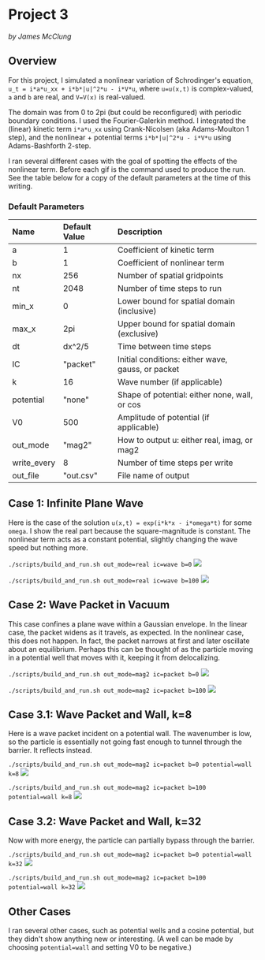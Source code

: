# Project 3

_by James McClung_

## Overview

For this project, I simulated a nonlinear variation of Schrodinger's equation, `u_t = i*a*u_xx + i*b*|u|^2*u - i*V*u`, where `u=u(x,t)` is complex-valued, `a` and `b` are real, and `V=V(x)` is real-valued.

The domain was from 0 to 2pi (but could be reconfigured) with periodic boundary conditions. I used the Fourier-Galerkin method. I integrated the (linear) kinetic term `i*a*u_xx` using Crank-Nicolsen (aka Adams-Moulton 1 step), and the nonlinear + potential terms `i*b*|u|^2*u - i*V*u` using Adams-Bashforth 2-step.

I ran several different cases with the goal of spotting the effects of the nonlinear term. Before each gif is the command used to produce the run. See the table below for a copy of the default parameters at the time of this writing.

### Default Parameters
| Name        | Default Value | Description                                       |
| :---------- | :------------ | :------------------------------------------------ |
| a           | 1             | Coefficient of kinetic term                       |
| b           | 1             | Coefficient of nonlinear term                     |
| nx          | 256           | Number of spatial gridpoints                      |
| nt          | 2048          | Number of time steps to run                       |
| min_x       | 0             | Lower bound for spatial domain (inclusive)        |
| max_x       | 2pi           | Upper bound for spatial domain (exclusive)        |
| dt          | dx^2/5        | Time between time steps                           |
| IC          | "packet"      | Initial conditions: either wave, gauss, or packet |
| k           | 16            | Wave number (if applicable)                       |
| potential   | "none"        | Shape of potential: either none, wall, or cos     |
| V0          | 500           | Amplitude of potential (if applicable)            |
| out_mode    | "mag2"        | How to output u: either real, imag, or mag2       |
| write_every | 8             | Number of time steps per write                    |
| out_file    | "out.csv"     | File name of output                               |

## Case 1: Infinite Plane Wave

Here is the case of the solution `u(x,t) = exp(i*k*x - i*omega*t)` for some `omega`. I show the real part because the square-magnitude is constant. The nonlinear term acts as a constant potential, slightly changing the wave speed but nothing more.

`./scripts/build_and_run.sh out_mode=real ic=wave b=0`
![](wave_linear.gif)

`./scripts/build_and_run.sh out_mode=real ic=wave b=100`
![](wave_nonlinear.gif)

## Case 2: Wave Packet in Vacuum

This case confines a plane wave within a Gaussian envelope. In the linear case, the packet widens as it travels, as expected. In the nonlinear case, this does not happen. In fact, the packet narrows at first and later oscillate about an equilibrium. Perhaps this can be thought of as the particle moving in a potential well that moves with it, keeping it from delocalizing.

`./scripts/build_and_run.sh out_mode=mag2 ic=packet b=0`
![](packet_vacuum_linear.gif)

`./scripts/build_and_run.sh out_mode=mag2 ic=packet b=100`
![](packet_vacuum_nonlinear.gif)

## Case 3.1: Wave Packet and Wall, k=8

Here is a wave packet incident on a potential wall. The wavenumber is low, so the particle is essentially not going fast enough to tunnel through the barrier. It reflects instead.

`./scripts/build_and_run.sh out_mode=mag2 ic=packet b=0 potential=wall k=8`
![](packet8_wall_linear.gif)

`./scripts/build_and_run.sh out_mode=mag2 ic=packet b=100 potential=wall k=8`
![](packet8_wall_nonlinear.gif)

## Case 3.2: Wave Packet and Wall, k=32

Now with more energy, the particle can partially bypass through the barrier. 

`./scripts/build_and_run.sh out_mode=mag2 ic=packet b=0 potential=wall k=32`
![](packet32_wall_linear.gif)

`./scripts/build_and_run.sh out_mode=mag2 ic=packet b=100 potential=wall k=32`
![](packet32_wall_nonlinear.gif)

## Other Cases

I ran several other cases, such as potential wells and a cosine potential, but they didn't show anything new or interesting. (A well can be made by choosing `potential=wall` and setting V0 to be negative.)